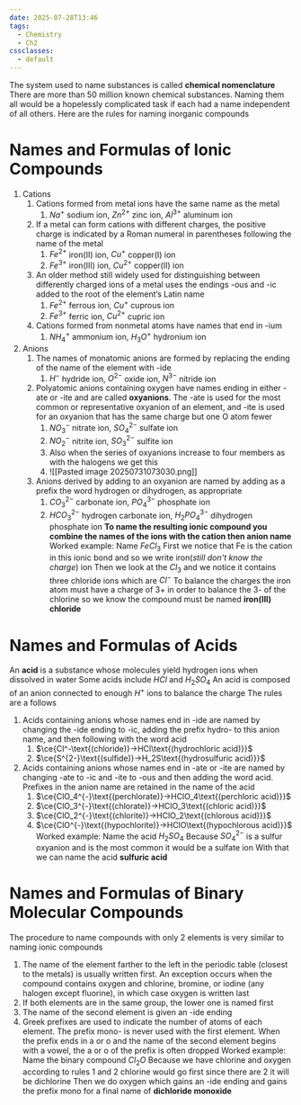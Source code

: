 ```yaml
---
date: 2025-07-28T13:46
tags:
  - Chemistry
  - Ch2
cssclasses:
  - default
---
```

The system used to name substances is called **chemical nomenclature**
There are more than 50 million known chemical substances. Naming them all
would be a hopelessly complicated task if each had a name independent of all others.
Here are the rules for naming inorganic compounds

# Names and Formulas of Ionic Compounds
1. Cations
	1. Cations formed from metal ions have the same name as the metal
		1. $Na^+$ sodium ion, $Zn^{2+}$ zinc ion, $Al^{3+}$ aluminum ion
	2. If a metal can form cations with different charges, the positive charge is indicated by a Roman numeral in parentheses following the name of the metal
		1. $Fe^{2+}$ iron(II) ion, $Cu^+$ copper(I) ion
		2. $Fe^{3+}$ iron(III) ion, $Cu^{2+}$ copper(II) ion
	3. An older method still widely used for distinguishing between differently charged ions of a metal uses the endings -ous and -ic added to the root of the element’s Latin name
		1. $Fe^{2+}$ ferrous ion, $Cu^+$ cuprous ion
		2. $Fe^{3+}$ ferric ion, $Cu^{2+}$ cupric ion
	4. Cations formed from nonmetal atoms have names that end in -ium
		1. $NH_4^+$ ammonium ion, $H_3O^+$ hydronium ion
2. Anions
	1. The names of monatomic anions are formed by replacing the ending of the name of the element with -ide
		1. $H^-$ hydride ion, $O^{2-}$ oxide ion, $N^{3-}$ nitride ion
	2. Polyatomic anions containing oxygen have names ending in either -ate or -ite and are called **oxyanions**. The -ate is used for the most common or representative oxyanion of an element, and -ite is used for an oxyanion that has the same charge but one O atom fewer
		1. $NO_3^-$ nitrate ion, $SO_4^{2-}$ sulfate ion
		2.  $NO_2^-$ nitrite ion, $SO_3^{2-}$ sulfite ion
		3. Also when the series of oxyanions increase to four members as with the halogens we get this
		4. ![[Pasted image 20250731073030.png]]
	3. Anions derived by adding to an oxyanion are named by adding as a prefix the word hydrogen or dihydrogen, as appropriate
		1. $CO_3^{2-}$ carbonate ion, $PO_4^{3-}$ phosphate ion
		2. $HCO_3^{2-}$ hydrogen carbonate ion, $H_2PO_4^{3-}$ dihydrogen phosphate ion
**To name the resulting ionic compound you combine the names of the ions with the cation then anion name**
Worked example:
Name $FeCl_3$ 
First we notice that Fe is the cation in this ionic bond and so we write
iron(*still don't know the charge*) ion
Then we look at the $Cl_3$ and we notice it contains three chloride ions which are $Cl^-$
To balance the charges the iron atom must have a charge of 3+ in order to balance the 3- of the chlorine so we know the compound must be named
**iron(III) chloride**

# Names and Formulas of Acids
An **acid** is a substance whose molecules yield hydrogen ions when dissolved in water
Some acids include $HCl$ and $H_2SO_4$ 
An acid is composed of an anion connected to enough $H^+$ ions to balance the charge
The rules are a follows
1. Acids containing anions whose names end in -ide are named by changing the -ide ending to -ic, adding the prefix hydro- to this anion name, and then following with the word acid
	1. $\ce{Cl^-\text{(chloride)}->HCl\text{(hydrochloric acid)}}$ 
	2. $\ce{S^{2-}\text{(sulfide)}->H_2S\text{(hydrosulfuric acid)}}$
2. Acids containing anions whose names end in -ate or -ite are named by changing -ate to -ic and -ite to -ous and then adding the word acid. Prefixes in the anion name are retained in the name of the acid
	1. $\ce{ClO_4^{-}\text{(perchlorate)}->HClO_4\text{(perchloric acid)}}$
	2. $\ce{ClO_3^{-}\text{(chlorate)}->HClO_3\text{(chloric acid)}}$
	3. $\ce{ClO_2^{-}\text{(chlorite)}->HClO_2\text{(chlorous acid)}}$
	4. $\ce{ClO^{-}\text{(hypochlorite)}->HClO\text{(hypochlorous acid)}}$
Worked example:
Name the acid $H_2SO_4$
Because $SO_4^{2-}$ is a sulfur oxyanion and is the most common it would be a sulfate ion
With that we can name the acid **sulfuric acid**

# Names and Formulas of Binary Molecular Compounds
The procedure to name compounds with only 2 elements is very similar to naming ionic compounds
1. The name of the element farther to the left in the periodic table (closest to the metals) is usually written first. An exception occurs when the compound contains oxygen and chlorine, bromine, or iodine (any halogen except fluorine), in which case oxygen is written last
2. If both elements are in the same group, the lower one is named first
3. The name of the second element is given an -ide ending
4. Greek prefixes are used to indicate the number of atoms of each element. The prefix mono- is never used with the first element. When the prefix ends in a or o and the name of the second element begins with a vowel, the a or o of the prefix is often dropped
Worked example:
Name the binary compound $Cl_2O$
Because we have chlorine and oxygen according to rules 1 and 2 chlorine would go first
since there are 2 it will be dichlorine
Then we do oxygen which gains an -ide ending and gains the prefix mono
for a final name of **dichloride monoxide**
